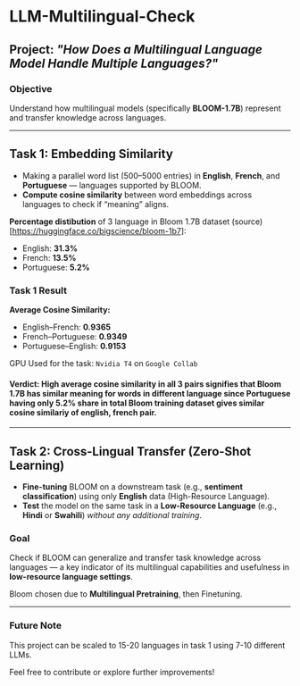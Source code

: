 # LLM-Multilingual-Check

## Project: *"How Does a Multilingual Language Model Handle Multiple Languages?"*

### Objective
Understand how multilingual models (specifically **BLOOM-1.7B**) represent and transfer knowledge across languages.

---

## Task 1: Embedding Similarity

-  Making a parallel word list (500–5000 entries) in **English**, **French**, and **Portuguese** — languages supported by BLOOM.
-  **Compute cosine similarity** between word embeddings across languages to check if “meaning” aligns.

**Percentage distibution** of 3 language in Bloom 1.7B dataset (source)[https://huggingface.co/bigscience/bloom-1b7]:
- English: **31.3%**
- French: **13.5%**
- Portuguese: **5.2%**

### Task 1 Result
**Average Cosine Similarity:**
- English–French: **0.9365**
- French–Portuguese: **0.9349**
- Portuguese–English: **0.9153**

GPU Used for the task: `Nvidia T4` on `Google Collab`

#### Verdict: High average cosine similarity in all 3 pairs signifies that Bloom 1.7B has similar meaning for words in different language since Portuguese having only 5.2% share in total Bloom training dataset  gives similar cosine similariy of english, french pair.

---

##  Task 2: Cross-Lingual Transfer (Zero-Shot Learning)

-  **Fine-tuning** BLOOM on a downstream task (e.g., **sentiment classification**) using only **English** data (High-Resource Language).
-  **Test** the model on the same task in a **Low-Resource Language** (e.g., **Hindi** or **Swahili**) *without any additional training*.

###  Goal
Check if BLOOM can generalize and transfer task knowledge across languages — a key indicator of its multilingual capabilities and usefulness in **low-resource language settings**.

Bloom chosen due to **Multilingual Pretraining**, then Finetuning.

---

### Future Note
This project can be scaled to 15-20 languages in task 1 using 7-10 different LLMs.

Feel free to contribute or explore further improvements!
